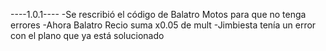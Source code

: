 ----1.0.1----
-Se rescribió el código de Balatro Motos para que no tenga errores
-Ahora Balatro Recio suma x0.05 de mult
-Jimbiesta tenía un error con el plano que ya está solucionado
